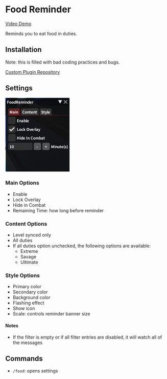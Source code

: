 # Food Reminder

[Video Demo](https://github.com/user-attachments/assets/1a96e950-5107-4af8-98ce-80ffbb3bb7fe)

Reminds you to eat food in duties.

## Installation

Note: this is filled with bad coding practices and bugs.

[Custom Plugin Repository](https://gist.githubusercontent.com/sofia819/fb17fff59d39923fde123538dbf8b92b/raw/map-link.json)

## Settings

![main settings](main-settings.png)

### Main Options
- Enable 
- Lock Overlay
- Hide in Combat
- Remaining Time: how long before reminder

### Content Options
- Level synced only
- All duties
- If all duties option unchecked, the following options are available:
    - Extreme
    - Savage
    - Ultimate

### Style Options
- Primary color
- Secondary color
- Background color
- Flashing effect
- Show icon
- Scale: controls reminder banner size

#### Notes

-   If the filter is empty or if all filter entries are disabled, it will watch all of the messages

## Commands

-   `/food`: opens settings

